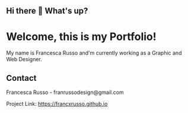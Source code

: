 <h2>Hi there 👋 What's up?</h2>
<h1>Welcome, this is my Portfolio!</h1>

My name is Francesca Russo and'm currently working as a Graphic and Web Designer.


<h2>Contact</h2>
Francesca Russo - franrussodesign@gmail.com

Project Link: https://francxrusso.github.io
